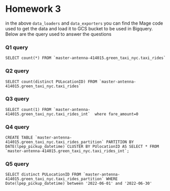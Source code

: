 # Homework 3

in the above `data_loaders` and `data_exporters` you can find the Mage code used to get the data and load it to GCS bucket to be used in Bigquery.
Below are the query used to answer the questions

### Q1 query
```SELECT count(*) FROM `master-antenna-414015.green_taxi_nyc.taxi_rides` ```

### Q2 query
```SELECT count(distinct PULocationID) FROM `master-antenna-414015.green_taxi_nyc.taxi_rides` ```

### Q3 query
```SELECT count(1) FROM `master-antenna-414015.green_taxi_nyc.taxi_rides_int`  where fare_amount=0```

### Q4 query
```CREATE TABLE `master-antenna-414015.green_taxi_nyc.taxi_rides_partition`
PARTITION BY DATE(lpep_pickup_datetime)
CLUSTER BY PUlocationID AS
SELECT *
FROM `master-antenna-414015.green_taxi_nyc.taxi_rides_int`;```

### Q5  query
```SELECT distinct PULocationID FROM `master-antenna-414015.green_taxi_nyc.taxi_rides_partition` WHERE Date(lpep_pickup_datetime) between '2022-06-01' and '2022-06-30'```
